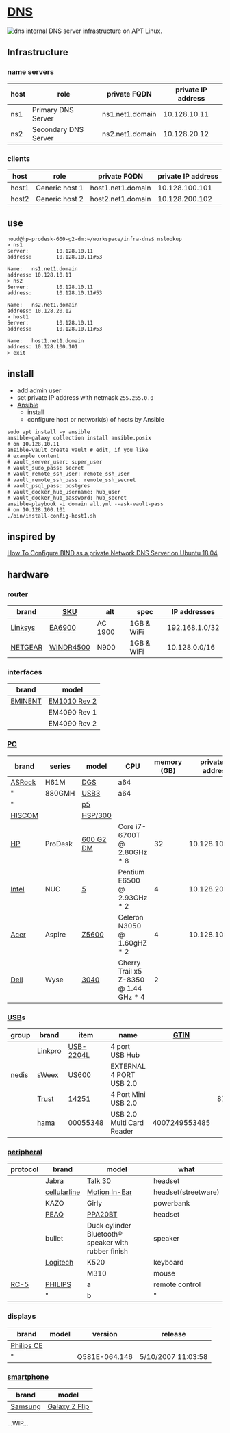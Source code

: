# [DNS](http://en.wikipedia.org/wiki/Domain_Name_System)
![dns](./doc/20201024_175247.jpg?raw=true "dns")
internal DNS server infrastructure on APT Linux.
## Infrastructure
### name servers
| host | role | private FQDN | private IP address |
| --- | --- | --- | --- |
| ns1 | Primary DNS Server | ns1.net1.domain | 10.128.10.11 |
| ns2 | Secondary DNS Server | ns2.net1.domain | 10.128.20.12 |
<!-- @todo ns3  Tertiary DNS Server  ns3.net1.domain  10.128.30.13 -->
### clients
| host | role | private FQDN | private IP address |
| --- | --- | --- | --- |
| host1 | Generic host 1 | host1.net1.domain | 10.128.100.101 |
| host2 | Generic host 2 | host2.net1.domain | 10.128.200.102 |
## use
```
noud@hp-prodesk-600-g2-dm:~/workspace/infra-dns$ nslookup
> ns1
Server:         10.128.10.11
address:        10.128.10.11#53

Name:   ns1.net1.domain
address: 10.128.10.11
> ns2
Server:         10.128.10.11
address:        10.128.10.11#53

Name:   ns2.net1.domain
address: 10.128.20.12
> host1
Server:         10.128.10.11
address:        10.128.10.11#53

Name:   host1.net1.domain
address: 10.128.100.101
> exit
```
## install
- add admin user
- set private IP address with netmask ```255.255.0.0```
- [Ansible](http://ansible.com)
    - install
    - configure host or network(s) of hosts by Ansible
```
sudo apt install -y ansible
ansible-galaxy collection install ansible.posix
# on 10.128.10.11
ansible-vault create vault # edit, if you like
# example content
# vault_server_user: super_user
# vault_sudo_pass: secret
# vault_remote_ssh_user: remote_ssh_user
# vault_remote_ssh_pass: remote_ssh_secret
# vault_psql_pass: postgres
# vault_docker_hub_username: hub_user
# vault_docker_hub_password: hub_secret
ansible-playbook -i domain all.yml --ask-vault-pass
# on 10.128.100.101
./bin/install-config-host1.sh
```
## inspired by
[How To Configure BIND as a private Network DNS Server on Ubuntu 18.04](http://digitalocean.com/community/tutorials/how-to-configure-bind-as-a-private-network-dns-server-on-ubuntu-18-04)
## hardware
### router
| brand | [SKU](http://en.wikipedia.org/wiki/Stock_keeping_unit) | alt | spec | IP addresses |
| --- | --- | --- | --- | --- |
| [Linksys](http://linksys.com) | [EA6900](http://linksys.com/us/support-product?pid=01t80000003KdHUAA0) | AC 1900 | 1GB & WiFi | 192.168.1.0/32
| [NETGEAR](http://netgear.com) | [WINDR4500](http://netgear.com/support/product/WNDR4500.aspx) | N900 | 1GB & WiFi | 10.128.0.0/16
### interfaces
| brand | model |
| --- | --- |
| [EMINENT](http://eminent-online.com) | [EM1010 Rev 2](http://support.eminent-online.com/hc/en-us/articles/360009536679-EM1010-Download-Drivers-Software) |
|  | EM4090 Rev 1 |
|  | EM4090 Rev 2 |
### [PC](http://en.wikipedia.org/wiki/Personal_computer)
| brand | series | model | CPU | memory (GB) | private IP address |
| --- | --- | --- | --- | --- | --- |
| [ASRock](http://asrock.com) | H61M | [DGS](http://download.asrock.com/Manual/H61M-DGS.pdf) | a64 |  | 
| " | 880GMH | [USB3](http://download.asrock.com/Manual/880GMHUSB3.pdf) | a64 |  | | [ASUS](http://asus.com) |  |  | I386 |  | 
| " |  | [p5](http://asus.com/Motherboards/P5B_Deluxe) |  |  |
| [HISCOM]() |  | [HSP/300]() |  |  | 
| [HP](http://hp.com) | ProDesk | [600 G2 DM](http://support.hp.com/us-en/product/hp-prodesk-600-g2-desktop-mini-pc/8376393) | Core i7-6700T @ 2.80GHz * 8 | 32 | 10.128.10.11
| [Intel](http://intel.com) | NUC | [5](http://intel.com/content/dam/support/us/en/documents/mini-pcs/nuc-kits/NUC5i3RYK_NUC5i5RYK_UserGuide.pdf) | Pentium E6500 @ 2.93GHz * 2 | 4 | 10.128.20.12
| [Acer](http://acer.com) | Aspire | [Z5600](http://acer.com/ac/en/US/content/support-product/1243;-;AZ5600) | Celeron N3050 @ 1.60gHZ * 2 | 4 | 10.128.100.101
| [Dell](http://dell.com) | Wyse | [3040](http://dell.com/support/manuals/nl/nl/nlbsdt1/wyse-3040-thin-client/3040_ug/welcome-to-dell-wyse-3040-thin-client?guid=guid-423f8ce2-8950-497f-88d3-22c2e1e3fe4a&lang=en-us) | Cherry Trail x5 Z-8350 @ 1.44 GHz * 4 | 2 |  |
### [USB](http://en.wikipedia.org/wiki/USB)s
| group| brand | item | name | [GTIN](http://en.wikipedia.org/wiki/Global_Trade_Item_Number) | [EAN](http://en.wikipedia.org/wiki/International_Article_Number) | serial |
| --- | --- | --- | --- | --- | --- | --- |
|  | [Linkpro](http://linkpro.com.tw) | [USB-2204L](http://www.linkpro.com.tw/search_result.asp?keyin=USB-2204L&Search=Go) | 4 port USB Hub |  |  |  |
| [nedis](http://nedis.com) | [sWeex](http://nedis.com) | [US600](http://) | EXTERNAL 4 PORT USB 2.0 |  |  | 090325000269 |
|  | [Trust](http://trust.com) | [14251](http://trust.com/en/product/14251-4-port-mini-usb-2-0-design-hub-hu-3340m) | 4 Port Mini USB 2.0 |  | 8713439142518 |  |
|  | [hama](http://hama.com) | [00055348](https://www.hama.com/00055348/hama-35in1-usb-20-multi-card-reader-blue) | USB 2.0 Multi Card Reader | 4007249553485 |  |  |
### [peripheral](http://en.wikipedia.org/wiki/Peripheral)
| protocol | brand | model | what |
| --- | --- | --- | --- |
|  | [Jabra](http://jabra.com) | [Talk 30](http://jabra.com/bluetooth-headsets/jabra-talk-30) | headset |
|  | [cellularline](http://cellularline.com) | [Motion In-Ear](http://cellularline.com/en/Voice-%26-Sport/Bluetooth-headsets/Motion-In-Ear---Universal/p/BTMOSQUITOK) | headset(streetware) |
|  | KAZO | Girly | powerbank |
|  | [PEAQ](http://imtron.com) | [PPA20BT](http://peaq-online.com/uploads/tx_fdproducts/PEAQ_Datenblatt_PPA20BT-SL.pdf) | headset |
|  | bullet | Duck cylinder Bluetooth® speaker with rubber finish | speaker |
|  | [Logitech](http://logitechg.com) | K520 | keyboard |
|  |  | M310 | mouse |
| [RC-5](http://en.wikipedia.org/wiki/RC-5) | [PHILIPS](http://philips.com) | a | remote control |
|  | " | b | " |
### displays
| brand | model | version | release |
| --- | --- | --- | --- |
| [Philips CE](http://philips.nl) |  |  |  |
| " |  | Q581E-064.146 | 5/10/2007 11:03:58 |
### [smartphone](http://en.wikipedia.org/wiki/Smartphone)
| brand | model |
| --- | --- |
| [Samsung](http://samsung.com) | [Galaxy Z Flip](https://downloadcenter.samsung.com/content/UM/202002/20200214193732764/SM-F700F_DS_UM_EU_QQ_Eng_Rev.1.0_200214.pdf) |

…WIP…
